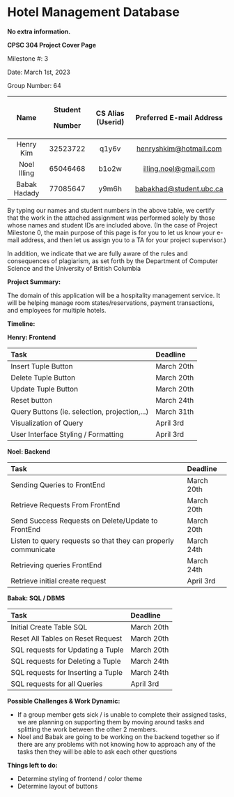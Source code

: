 # Hotel Management Database

**No extra information.**

**CPSC 304 Project Cover Page**

Milestone #: 3

Date: March 1st, 2023

Group Number: 64

|**Name**|<p>**Student** </p><p>**Number**</p>|**CS Alias (Userid)**|**Preferred E-mail Address**|
| :-: | :-: | :-: | :-: |
|Henry Kim|32523722|q1y6v|henryshkim@hotmail.com|
|Noel Illing|65046468|b1o2w|illing.noel@gmail.com|
|Babak Hadady|77085647|y9m6h|babakhad@student.ubc.ca|

By typing our names and student numbers in the above table, we certify that the work in the attached assignment was performed solely by those whose names and student IDs are included above.  (In the case of Project Milestone 0, the main purpose of this page is for you to let us know your e-mail address, and then let us assign you to a TA for your project supervisor.)

In addition, we indicate that we are fully aware of the rules and consequences of plagiarism, as set forth by the Department of Computer Science and the University of British Columbia 

**Project Summary:**

The domain of this application will be a hospitality management service. It will be helping manage room states/reservations, payment transactions, and employees for multiple hotels.

**Timeline:**

**Henry: Frontend**


|**Task**|**Deadline**|
| :- | :- |
|Insert Tuple Button|March 20th |
|Delete Tuple Button|March 20th|
|Update Tuple Button|March 20th|
|Reset button|March 24th|
|Query Buttons (ie. selection, projection,...)|March 31th |
|Visualization of Query|April 3rd|
|User Interface Styling / Formatting|April 3rd|

**Noel: Backend**


|**Task**|**Deadline**|
| :- | :- |
|Sending Queries to FrontEnd|March 20th |
|Retrieve Requests From FrontEnd|March 20th|
|Send Success Requests on Delete/Update to FrontEnd|March 20th|
|Listen to query requests so that they can properly communicate|March 24th|
|Retrieving queries FrontEnd|March 24th |
|Retrieve initial create request|April 3rd|



**Babak: SQL / DBMS**


|**Task**|**Deadline**|
| :- | :- |
|Initial Create Table SQL|March 20th |
|Reset All Tables on Reset Request|March 20th|
|SQL requests for Updating a Tuple|March 20th|
|SQL requests for Deleting a Tuple|March 24th|
|SQL requests for Inserting a Tuple|March 24th |
|SQL requests for all Queries|April 3rd|


**Possible Challenges & Work Dynamic:**

- If a group member gets sick / is unable to complete their assigned tasks, we are planning on supporting them by moving around tasks and splitting the work between the other 2 members. 
- Noel and Babak are going to be working on the backend together so if there are any problems with not knowing how to approach any of the tasks then they will be able to ask each other questions


**Things left to do:**

- Determine styling of frontend / color theme
- Determine layout of buttons

